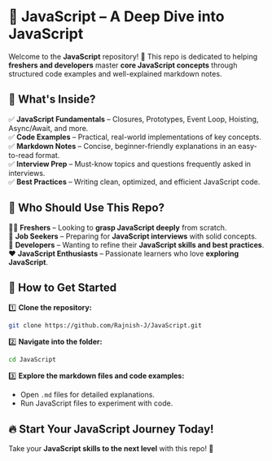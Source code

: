 # 🚀 JavaScript – A Deep Dive into JavaScript  

Welcome to the **JavaScript** repository! 🎉 This repo is dedicated to helping **freshers and developers** master **core JavaScript concepts** through structured code examples and well-explained markdown notes.  

## 📌 What's Inside?  
✅ **JavaScript Fundamentals** – Closures, Prototypes, Event Loop, Hoisting, Async/Await, and more.  
✅ **Code Examples** – Practical, real-world implementations of key concepts.  
✅ **Markdown Notes** – Concise, beginner-friendly explanations in an easy-to-read format.  
✅ **Interview Prep** – Must-know topics and questions frequently asked in interviews.  
✅ **Best Practices** – Writing clean, optimized, and efficient JavaScript code.  

## 🎯 Who Should Use This Repo?  
👩‍💻 **Freshers** – Looking to **grasp JavaScript deeply** from scratch.  
💼 **Job Seekers** – Preparing for **JavaScript interviews** with solid concepts.  
🧠 **Developers** – Wanting to refine their **JavaScript skills and best practices**.  
❤️ **JavaScript Enthusiasts** – Passionate learners who love **exploring JavaScript**.  

## 📂 How to Get Started  
1️⃣ **Clone the repository:**  
   ```sh
   git clone https://github.com/Rajnish-J/JavaScript.git
   ```  
2️⃣ **Navigate into the folder:**  
   ```sh
   cd JavaScript
   ```  
3️⃣ **Explore the markdown files and code examples:**  
   - Open `.md` files for detailed explanations.  
   - Run JavaScript files to experiment with code.  

## 🔥 Start Your JavaScript Journey Today!  
Take your **JavaScript skills to the next level** with this repo! 🚀  